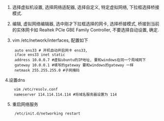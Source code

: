 1. 选择虚拟机设置, 选择网络适配器, 选择自定义, 特定虚拟网络, 下拉框选择桥接模式.
2. 编辑, 虚拟网络编辑器, 选中刚才下拉框选择的网卡, 选择桥接模式, 桥接到当前的实体网卡如 Realtek PCIe GBE Family Controller, 不要选择自动设置, 确定.
3. vim /etc/network/interfaces, 配置如下

        auto ens33 # 开机自动开启网卡 ens33,  
        iface ens33 inet static
        address 10.0.0.7 #虚拟ubuntu的IP地址, 要和windows在同一个局域网下
        gateway 10.0.0.1 #填写的gateway 要和windows的gateway 一样
        netmask 255.255.255.0 #子网掩码
        
4.设置dns

        vim /etc/resolv.conf
        nameserver 114.114.114.114 #将域名服务器设置为 114
        
5. 重启网络服务

        /etc/init.d/networking restart